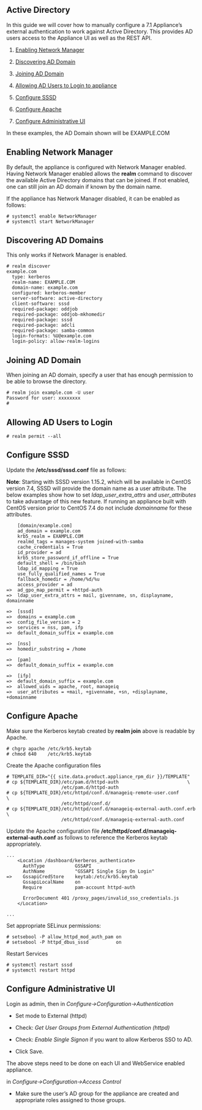 ---
---

## Active Directory

In this guide we will cover how to manually configure a 7.1 Appliance’s
external authentication to work against Active Directory. This provides
AD users access to the Appliance UI as well as the REST API.

1.  [Enabling Network Manager](#enabling-nm)

2.  [Discovering AD Domain](#discovering-ad-domain)

3.  [Joining AD Domain](#joining-ad-domain)

4.  [Allowing AD Users to Login to appliance](#allowing-ad-users-login)

5.  [Configure SSSD](#configure-sssd)

6.  [Configure Apache](#configure-apache)

7.  [Configure Administrative UI](#configure-admin-ui)

In these examples, the AD Domain shown will be EXAMPLE.COM

## Enabling Network Manager

By default, the appliance is configured with Network Manager enabled.
Having Network Manager enabled allows the **realm** command to discover
the available Active Directory domains that can be joined. If not
enabled, one can still join an AD domain if known by the domain name.

If the appliance has Network Manager disabled, it can be enabled as
follows:

    # systemctl enable NetworkManager
    # systemctl start NetworkManager

## Discovering AD Domains

This only works if Network Manager is enabled.

    # realm discover
    example.com
      type: kerberos
      realm-name: EXAMPLE.COM
      domain-name: example.com
      configured: kerberos-member
      server-software: active-directory
      client-software: sssd
      required-package: oddjob
      required-package: oddjob-mkhomedir
      required-package: sssd
      required-package: adcli
      required-package: samba-common
      login-formats: %U@example.com
      login-policy: allow-realm-logins

## Joining AD Domain

When joining an AD domain, specify a user that has enough permission to
be able to browse the directory.

    # realm join example.com -U user
    Password for user: xxxxxxxx
    #

## Allowing AD Users to Login

    # realm permit --all

## Configure SSSD

Update the **/etc/sssd/sssd.conf** file as follows:

**Note**: Starting with SSSD version 1.15.2, which will be available in
CentOS version 7.4, SSSD will provide the domain name as a user
attribute. The below examples show how to set *ldap\_user\_extra\_attrs*
and *user\_attributes* to take advantage of this new feature. If running
an appliance built with CentOS version prior to CentOS 7.4 do not
include *domainname* for these attributes.

```
    [domain/example.com]
    ad_domain = example.com
    krb5_realm = EXAMPLE.COM
    realmd_tags = manages-system joined-with-samba
    cache_credentials = True
    id_provider = ad
    krb5_store_password_if_offline = True
    default_shell = /bin/bash
    ldap_id_mapping = True
    use_fully_qualified_names = True
    fallback_homedir = /home/%d/%u
    access_provider = ad
=>  ad_gpo_map_permit = +httpd-auth
=>  ldap_user_extra_attrs = mail, givenname, sn, displayname, domainname

=>  [sssd]
=>  domains = example.com
=>  config_file_version = 2
=>  services = nss, pam, ifp
=>  default_domain_suffix = example.com

=>  [nss]
=>  homedir_substring = /home

=>  [pam]
=>  default_domain_suffix = example.com

=>  [ifp]
=>  default_domain_suffix = example.com
=>  allowed_uids = apache, root, manageiq
=>  user_attributes = +mail, +givenname, +sn, +displayname, +domainname
```

## Configure Apache

Make sure the Kerberos keytab created by **realm join** above is
readable by Apache.

    # chgrp apache /etc/krb5.keytab
    # chmod 640    /etc/krb5.keytab

Create the Apache configuration files

    # TEMPLATE_DIR="{{ site.data.product.appliance_rpm_dir }}/TEMPLATE"
    # cp ${TEMPLATE_DIR}/etc/pam.d/httpd-auth                         \
                        /etc/pam.d/httpd-auth
    # cp ${TEMPLATE_DIR}/etc/httpd/conf.d/manageiq-remote-user.conf       \
                        /etc/httpd/conf.d/
    # cp ${TEMPLATE_DIR}/etc/httpd/conf.d/manageiq-external-auth.conf.erb \
                        /etc/httpd/conf.d/manageiq-external-auth.conf

Update the Apache configuration file
**/etc/httpd/conf.d/manageiq-external-auth.conf** as follows to
reference the Kerberos keytab appropriately.

    ...
        <Location /dashboard/kerberos_authenticate>
          AuthType           GSSAPI
          AuthName           "GSSAPI Single Sign On Login"
    =>    GssapiCredStore    keytab:/etc/krb5.keytab
          GssapiLocalName    on
          Require            pam-account httpd-auth

          ErrorDocument 401 /proxy_pages/invalid_sso_credentials.js
        </Location>

    ...

Set appropriate SELinux permissions:

    # setsebool -P allow_httpd_mod_auth_pam on
    # setsebool -P httpd_dbus_sssd          on

Restart Services

    # systemctl restart sssd
    # systemctl restart httpd

## Configure Administrative UI

Login as admin, then in *Configure→Configuration→Authentication*

  - Set mode to External (httpd)

  - Check: *Get User Groups from External Authentication (httpd)*

  - Check: *Enable Single Signon* if you want to allow Kerberos SSO to
    AD.

  - Click Save.

The above steps need to be done on each UI and WebService enabled
appliance.

in *Configure→Configuration→Access Control*

  - Make sure the user’s AD group for the appliance are created and
    appropriate roles assigned to those groups.
